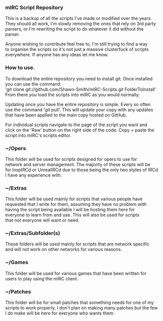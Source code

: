 ### mIRC Script Repository

This is a backup of all the scripts I've made or modified over the years.  
They should all work, I'm slowly removing the ones that rely on 3rd party  
parsers, or I'm rewriting the script to do whatever it did without the  
parser.

Anyone wishing to contribute feel free to, I'm still trying to find a way  
to organise the scripts so it's not just a massive clusterfuck of scripts  
everywhere. If anyone has any ideas let me know.

### How to use.

To download the entire repository you need to install git. Once installed  
you can use the command:  
'git clone git://github.com/Shawn-Smith/mIRC-Scripts.git FolderToInstall'  
From there you load the scripts into mIRC as you would normally.  

Updating once you have the entire repository is simple. Every so often  
use the command 'git pull'. This will update your copy with any updates  
that have been applied to the main copy hosted on GitHub.  

For individual scripts navigate to the page of the script you want and  
click on the 'Raw' button on the right side of the code. Copy + paste the  
script into mIRC's scripts editor.

### ~/Opers
This folder will be used for scripts designed for opers to use for  
network and server management. The majority of these scripts will be  
for InspIRCd or UnrealIRCd due to those being the only two styles of IRCd  
I have any experience with.

### ~/Extras
This folder will be used mainly for scripts that various people have  
requested that I write for them, assuming they have no problem with  
having the script being available I will be hosting them here for  
everyone to learn from and use. This will also be used for scripts  
that not everyone will want or need.

### ~/Extras/Subfolder(s)
These folders will be used mainly for scripts that are network specific  
and will not work on other networks for various reasons.

### ~/Games
This folder will be used for various games that have been written for  
users to play using the mIRC client.

### ~/Patches
This folder will be for small patches that something needs for one of my  
scripts to work properly. I don't plan on making many patches but the few  
I do make will be here for everyone who wants them.
